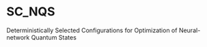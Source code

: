 # SC_NQS
Deterministically Selected Configurations for Optimization of Neural-network Quantum States
